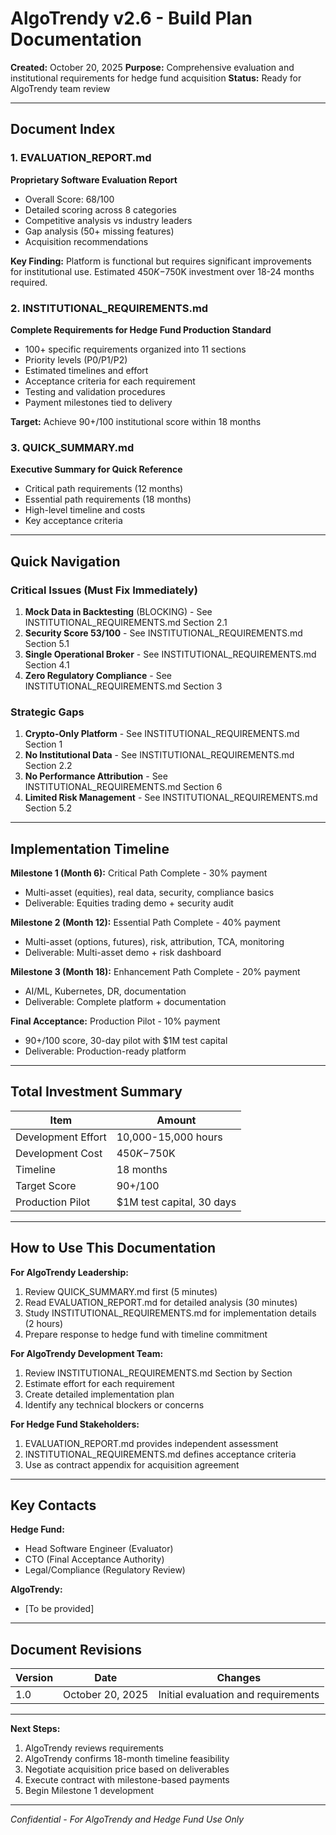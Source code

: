 # AlgoTrendy v2.6 - Build Plan Documentation

**Created:** October 20, 2025
**Purpose:** Comprehensive evaluation and institutional requirements for hedge fund acquisition
**Status:** Ready for AlgoTrendy team review

---

## Document Index

### 1. EVALUATION_REPORT.md
**Proprietary Software Evaluation Report**
- Overall Score: 68/100
- Detailed scoring across 8 categories
- Competitive analysis vs industry leaders
- Gap analysis (50+ missing features)
- Acquisition recommendations

**Key Finding:** Platform is functional but requires significant improvements for institutional use. Estimated $450K-$750K investment over 18-24 months required.

### 2. INSTITUTIONAL_REQUIREMENTS.md
**Complete Requirements for Hedge Fund Production Standard**
- 100+ specific requirements organized into 11 sections
- Priority levels (P0/P1/P2)
- Estimated timelines and effort
- Acceptance criteria for each requirement
- Testing and validation procedures
- Payment milestones tied to delivery

**Target:** Achieve 90+/100 institutional score within 18 months

### 3. QUICK_SUMMARY.md
**Executive Summary for Quick Reference**
- Critical path requirements (12 months)
- Essential path requirements (18 months)
- High-level timeline and costs
- Key acceptance criteria

---

## Quick Navigation

### Critical Issues (Must Fix Immediately)
1. **Mock Data in Backtesting** (BLOCKING) - See INSTITUTIONAL_REQUIREMENTS.md Section 2.1
2. **Security Score 53/100** - See INSTITUTIONAL_REQUIREMENTS.md Section 5.1
3. **Single Operational Broker** - See INSTITUTIONAL_REQUIREMENTS.md Section 4.1
4. **Zero Regulatory Compliance** - See INSTITUTIONAL_REQUIREMENTS.md Section 3

### Strategic Gaps
1. **Crypto-Only Platform** - See INSTITUTIONAL_REQUIREMENTS.md Section 1
2. **No Institutional Data** - See INSTITUTIONAL_REQUIREMENTS.md Section 2.2
3. **No Performance Attribution** - See INSTITUTIONAL_REQUIREMENTS.md Section 6
4. **Limited Risk Management** - See INSTITUTIONAL_REQUIREMENTS.md Section 5.2

---

## Implementation Timeline

**Milestone 1 (Month 6):** Critical Path Complete - 30% payment
- Multi-asset (equities), real data, security, compliance basics
- Deliverable: Equities trading demo + security audit

**Milestone 2 (Month 12):** Essential Path Complete - 40% payment
- Multi-asset (options, futures), risk, attribution, TCA, monitoring
- Deliverable: Multi-asset demo + risk dashboard

**Milestone 3 (Month 18):** Enhancement Path Complete - 20% payment
- AI/ML, Kubernetes, DR, documentation
- Deliverable: Complete platform + documentation

**Final Acceptance:** Production Pilot - 10% payment
- 90+/100 score, 30-day pilot with $1M test capital
- Deliverable: Production-ready platform

---

## Total Investment Summary

| Item | Amount |
|------|--------|
| Development Effort | 10,000-15,000 hours |
| Development Cost | $450K-$750K |
| Timeline | 18 months |
| Target Score | 90+/100 |
| Production Pilot | $1M test capital, 30 days |

---

## How to Use This Documentation

**For AlgoTrendy Leadership:**
1. Review QUICK_SUMMARY.md first (5 minutes)
2. Read EVALUATION_REPORT.md for detailed analysis (30 minutes)
3. Study INSTITUTIONAL_REQUIREMENTS.md for implementation details (2 hours)
4. Prepare response to hedge fund with timeline commitment

**For AlgoTrendy Development Team:**
1. Review INSTITUTIONAL_REQUIREMENTS.md Section by Section
2. Estimate effort for each requirement
3. Create detailed implementation plan
4. Identify any technical blockers or concerns

**For Hedge Fund Stakeholders:**
1. EVALUATION_REPORT.md provides independent assessment
2. INSTITUTIONAL_REQUIREMENTS.md defines acceptance criteria
3. Use as contract appendix for acquisition agreement

---

## Key Contacts

**Hedge Fund:**
- Head Software Engineer (Evaluator)
- CTO (Final Acceptance Authority)
- Legal/Compliance (Regulatory Review)

**AlgoTrendy:**
- [To be provided]

---

## Document Revisions

| Version | Date | Changes |
|---------|------|---------|
| 1.0 | October 20, 2025 | Initial evaluation and requirements |

---

**Next Steps:**
1. AlgoTrendy reviews requirements
2. AlgoTrendy confirms 18-month timeline feasibility
3. Negotiate acquisition price based on deliverables
4. Execute contract with milestone-based payments
5. Begin Milestone 1 development

---

*Confidential - For AlgoTrendy and Hedge Fund Use Only*
